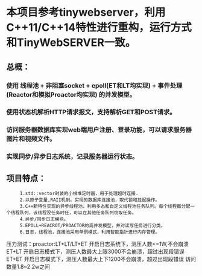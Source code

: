 # 本项目参考tinywebserver，利用C++11/C++14特性进行重构，运行方式和TinyWebSERVER一致。

## 总概：

###      使用 线程池 + 非阻塞socket + epoll(ET和LT均实现) + 事件处理(Reactor和模拟Proactor均实现) 的并发模型。
###      使用状态机解析HTTP请求报文，支持解析GET和POST请求。
###      访问服务器数据库实现web端用户注册、登录功能，可以请求服务器图片和视频文件。
###      实现同步/异步日志系统，记录服务器运行状态。

## 项目特点：
         1.std::vector封装的小根堆定时器，用于处理超时连接.
         2.以原子变量,RAII机制。实现的数据库连接池，取代锁和挂起操作。
         3.C++新特性实现的异步线程池，利用多态和自定义线程池任务队列。每个线程都分配一个线程队列，该线程没任务时任，可以在其他任务队列窃取任务。
         4.异步/同步日志模块。
         5.EPOLL+REACROT/PROACTOR的高并发模型，并对读写任务进行分类。
         6.日志，线程池，连接池采用单例模式，利用智能指针进行内存管理。

压力测试：proactor:LT+LT/LT+ET   开启日志系统下，测压人数<=1W,不会崩溃
                  ET+LT         开启日志模式下，测压人数最大上限3000不会崩溃，超过出现段错误
                  ET+ET         开启日志模式下，测压人数最大上下1200不会崩溃，超过出现段错误
                  访问数量1.8~2.2w之间
         
         
